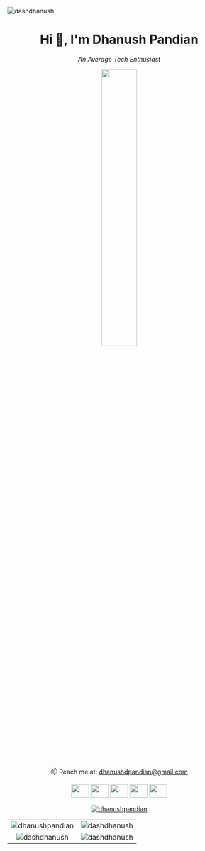 <!-- Profile Views -->
<p align="left">
  <img src="https://komarev.com/ghpvc/?username=dashdhanush&label=Profile%20views&color=0e75b6&style=flat" alt="dashdhanush" />
</p>

<!-- Intro -->
<h1 align="center">Hi 👋, I'm Dhanush Pandian</h1>
<p align="center"><i>An Average Tech Enthusiast</i></p>

<!-- GIF -->
<p align="center">
  <img src="https://github.com/Anmol-Baranwal/Cool-GIFs-For-GitHub/assets/74038190/3b4607a1-1cc6-41f1-926f-892ae880e7a5" width="40%" />
</p>

<!-- Contact -->
<p align="center">📫 Reach me at: <a href="mailto:dhanushdpandian@gmail.com">dhanushdpandian@gmail.com</a></p>

<!-- Socials -->
<p align="center">
  <a href="https://www.linkedin.com/in/dhanush-d-481306249/" target="_blank">
    <img src="https://raw.githubusercontent.com/rahuldkjain/github-profile-readme-generator/master/src/images/icons/Social/linked-in-alt.svg" height="30" width="40" />
  </a>
  <a href="https://www.kaggle.com/dhanushpandian" target="_blank">
    <img src="https://raw.githubusercontent.com/rahuldkjain/github-profile-readme-generator/master/src/images/icons/Social/kaggle.svg" height="30" width="40" />
  </a>
  <a href="https://instagram.com/dash_eyy" target="_blank">
    <img src="https://raw.githubusercontent.com/rahuldkjain/github-profile-readme-generator/master/src/images/icons/Social/instagram.svg" height="30" width="40" />
  </a>
  <a href="https://leetcode.com/dhanushpandian/" target="_blank">
    <img src="https://raw.githubusercontent.com/rahuldkjain/github-profile-readme-generator/master/src/images/icons/Social/leet-code.svg" height="30" width="40" />
  </a>
  <a href="https://discord.gg/whorekandasingam" target="_blank">
    <img src="https://raw.githubusercontent.com/rahuldkjain/github-profile-readme-generator/master/src/images/icons/Social/discord.svg" height="30" width="40" />
  </a>
</p>


<p align="center"> <a href="https://github.com/ryo-ma/github-profile-trophy"><img src="https://github-profile-trophy.vercel.app/?username=dhanushpandian&theme=dark" alt="dhanushpandian" /></a> </p>

<div align="center">
    <table>
        <tr>
            <td align="center">
                <img src="https://github-readme-streak-stats.herokuapp.com/?user=dhanushpandian&theme=dark" alt="dhanushpandian" />
            </td>
            <td align="center">
                <img src="https://github-readme-stats.vercel.app/api/top-langs/?username=dhanushpandian&theme=gruvbox&show_icons=true" alt="dashdhanush" />
            </td>
        </tr>
        <tr>
            <td align="center">
                <img src="https://github-readme-stats.vercel.app/api?username=dhanushpandian&show_icons=true&locale=en&theme=dark" alt="dashdhanush" />
            </td>
            <td align="center">
                <img src="https://github-readme-stats.vercel.app/api/top-langs?username=dhanushpandian&show_icons=true&locale=en&layout=compact&theme=dark" alt="dashdhanush" />
            </td>
        </tr>
    </table>
</div>





